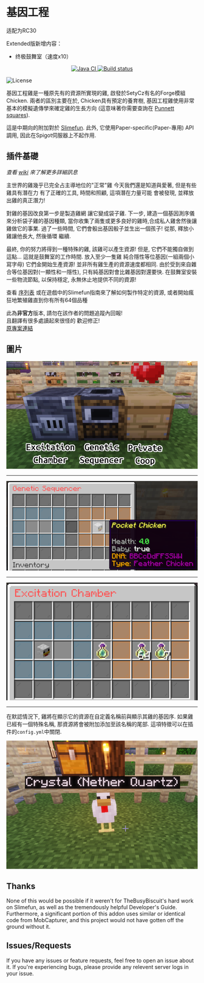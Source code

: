 # 基因工程



适配为RC30

Extended版新增内容：
- 终极鼓舞室（速度x10）

<p align="center">
  <a href="https://github.com/CrispyXYZ/GeneticChickengineering-CN-RC30-Extended/actions/workflows/maven.yml">
    <img src="https://github.com/CrispyXYZ/GeneticChickengineering-CN-RC30-Extended/actions/workflows/maven.yml/badge.svg" alt="Java CI" />
  </a>
  <a href="https://builds.guizhanss.net/CrispyXYZ/GeneticChickengineering-CN-RC30-Extended/master">
    <img src="https://builds.guizhanss.net/f/CrispyXYZ/GeneticChickengineering-CN-RC30-Extended/master/badge.svg" alt="Build status" />
  </a>
</p>


![License](https://img.shields.io/github/license/kii-chan-reloaded/GeneticChickengineering)

基因工程雞是一種原先有的資源所實現的雞, 啟發於SetyCz有名的Forge模組Chicken.
兩者的區別主要在於, Chicken具有預定的養育樹, 基因工程雞使用非常基本的模擬遺傳學來確定雞的生長方向
(這意味著你需要查詢在 [Punnett squares](https://en.wikipedia.org/wiki/Punnett_square)).

這是中期向的附加對於
[Slimefun](https://github.com/Slimefun/Slimefun4). 
此外, 它使用Paper-specific(Paper-專用) API 調用, 因此在Spigot伺服器上不起作用.

## 插件基礎
*查看*
[*wiki*](https://github.com/kii-chan-reloaded/GeneticChickengineering/wiki)
*來了解更多詳細訊息*

主世界的雞幾乎已完全占主導地位的"正常"雞
今天我們還是知道與愛著, 但是有些雞具有潛在力
有了正確的工具, 時間和照顧, 這項潛在力量可能
會被發現, 並釋放出雞的真正潛力!

對雞的基因改良第一步是製造雞網
讓它變成袋子雞. 下一步, 建造一個基因測序儀來分析袋子雞的基因種類,
當你收集了兩隻或更多良好的雞時,合成私人雞舍然後讓雞做它的事業.
過了一些時間, 它們會骰出基因骰子並生出一個孩子!
從那, 釋放小雞讓他長大, 然後循環
繼續.

最終, 你的努力將得到一種特殊的雞, 該雞可以產生資源!
但是, 它們不能獨自做到這點... 這就是鼓舞室的工作時間. 放入至少一隻雞
純合隱性等位基因(一組兩個小寫字母) 它們金開始生產資源!
並非所有雞生產的資源速度都相同. 由於受到來自雜合等位基因對(一顯性和一隱性),
只有純基因對會比雜基因對還要快. 在鼓舞室安裝一些物流節點, 以保持穩定,
永無休止地提供不同的資源!

查看 [序列表](https://github.com/kii-chan-reloaded/GeneticChickengineering/wiki/Sequencing-Guide)
或在遊戲中的Slimefun指南來了解如何製作特定的資源,
或者開始瘋狂地繁殖雞直到你有所有64個品種

此為**非官方**版本, 請勿在該作者的問題追蹤內回報! <br>
且翻譯有很多處讀起來很怪的 歡迎修正! <br>
[原專案連結](https://github.com/kii-chan-reloaded/GeneticChickengineering)

## 圖片

![A basic machine overview](/images/gce_machines.png)

------

![A baby chicken fresh out of the Genetic Sequencer](/images/gce_genseq.png)

------

![An experience chicken working](/images/gce_excham.png)

------

在默認情況下, 雞將在顯示它的資源在自定義名稱前與顯示其雞的基因序. 
如果雞已經有一個特殊名稱, 那資源將會被附加添加至該名稱的尾部. 
這項特徵可以在插件的`config.yml`中關閉.

![A nether quartz chicken named Crystal](/images/gce_names.png)

## Thanks

None of this would be possible if it weren't for TheBusyBiscuit's hard work on
Slimefun, as well as the tremendously helpful Developer's Guide. Furthermore, a 
significant portion of this addon uses similar or identical code from
MobCapturer, and this project would not have gotten off the ground without it.

## Issues/Requests

If you have any issues or feature requests, feel free to open an issue about it.
If you're experiencing bugs, please provide any relevent server logs in your
issue.
